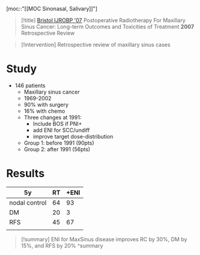 [moc::"[[MOC Sinonasal, Salivary]]"]
>[!title]
>[Bristol IJROBP '07](https://www.redjournal.org/article/S0360-3016(07)00195-2/fulltext)
>Postoperative Radiotherapy For Maxillary Sinus Cancer: Long-term Outcomes and Toxicities of Treatment
> **2007** Retrospective Review

>[!intervention]
> Retrospective review of maxillary sinus cases

# Study
- 146 patients
	- Maxillary sinus cancer
	- 1969-2002
	- 90% with surgery
	- 16% with chemo
	- Three changes at 1991:
		- Include BOS if PNI+
		- add ENI for SCC/undiff
		- improve target dose-distribution
	- Group 1: before 1991 (90pts)
	- Group 2: after  1991 (56pts)

# Results

| 5y            | RT  | +ENI |
| ------------- | --- | ---- |
| nodal control | 64  | 93   |
| DM            | 20  | 3    |
| RFS           | 45  | 67   |
|               |     |      |

>[!summary]
> ENI for MaxSinus disease improves RC by 30%, DM by 15%, and RFS by 20%
>^summary